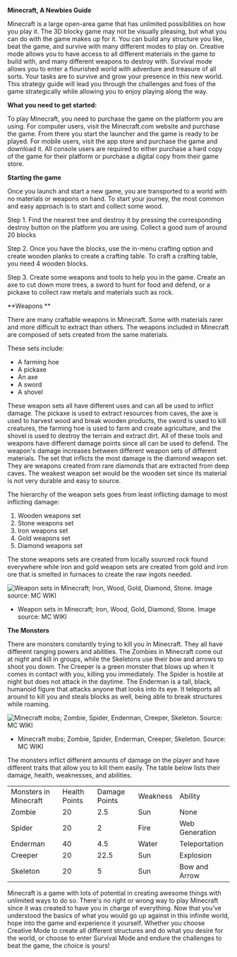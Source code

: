
**Minecraft, A Newbies Guide**

Minecraft is a large open-area game that has unlimited possibilities on how you play it. The 3D blocky game may not be visually pleasing, but what you can do with the game makes up for it. You can build any structure you like, beat the game, and survive with many different modes to play on. Creative mode allows you to have access to all different materials in the game to build with, and many different weapons to destroy with. Survival mode allows you to enter a flourished world with adventure and treasure of all sorts. Your tasks are to survive and grow your presence in this new world. This strategy guide will lead you through the challenges and foes of the game strategically while allowing you to enjoy playing along the way.

**What you need to get started:**

To play Minecraft, you need to purchase the game on the platform you are using. For computer users, visit the Minecraft.com website and purchase the game. From there you start the launcher and the game is ready to be played. For mobile users, visit the app store and purchase the game and download it. All console users are required to either purchase a hard copy of the game for their platform or purchase a digital copy from their game store. 

**Starting the game**

Once you launch and start a new game, you are transported to a world with no materials or weapons on hand. To start your journey, the most common and easy approach is to start and collect some wood. 

Step 1. Find the nearest tree and destroy it by pressing the corresponding destroy button on the platform you are using. Collect a good sum of around 20 blocks

Step 2. Once you have the blocks, use the in-menu crafting option and create wooden planks to create a crafting table. To craft a crafting table, you need 4 wooden blocks.

Step 3. Create some weapons and tools to help you in the game. Create an axe to cut down more trees, a sword to hunt for food and defend, or a pickaxe to collect raw metals and materials such as rock. 

**Weapons **

There are many craftable weapons in Minecraft. Some with materials rarer and more difficult to extract than others. The weapons included in Minecraft are composed of sets created from the same materials. 

These sets include:



* A farming hoe
* A pickaxe
* An axe
* A sword
* A shovel

These weapon sets all have different uses and can all be used to inflict damage. The pickaxe is used to extract resources from caves, the axe is used to harvest wood and break wooden products, the sword is used to kill creatures, the farming hoe is used to farm and create agriculture, and the shovel is used to destroy the terrain and extract dirt. All of these tools and weapons have different damage points since all can be used to defend. The weapon's damage increases between different weapon sets of different materials. The set that inflicts the most damage is the diamond weapon set. They are weapons created from rare diamonds that are extracted from deep caves. The weakest weapon set would be the wooden set since its material is not very durable and easy to source. 

The hierarchy of the weapon sets goes from least inflicting damage to most inflicting damage:



1. Wooden weapons set
2. Stone weapons set
3. Iron weapons set
4. Gold weapons set
5. Diamond weapons set

The stone weapons sets are created from locally sourced rock found everywhere while iron and gold weapon sets are created from gold and iron ore that is smelted in furnaces to create the raw ingots needed.


![Weapon sets in Minecraft; Iron, Wood, Gold, Diamond, Stone. Image source: MC WIKI](images/image1.png "image_tooltip")


* Weapon sets in Minecraft; Iron, Wood, Gold, Diamond, Stone. Image source: MC WIKI

**The Monsters**

There are monsters constantly trying to kill you in Minecraft. They all have different ranging powers and abilities. The Zombies in Minecraft come out at night and kill in groups, while the Skeletons use their bow and arrows to shoot you down. The Creeper is a green monster that blows up when it comes in contact with you, killing you immediately. The Spider is hostile at night but does not attack in the daytime. The Enderman is a tall, black, humanoid figure that attacks anyone that looks into its eye. It teleports all around to kill you and steals blocks as well, being able to break structures while roaming.

![Minecraft mobs; Zombie, Spider, Enderman, Creeper, Skeleton. Source: MC WIKI](images/image2.png "image_tooltip")




* Minecraft mobs; Zombie, Spider, Enderman, Creeper, Skeleton. Source: MC WIKI

The monsters inflict different amounts of damage on the player and have different traits that allow you to kill them easily. The table below lists their damage, health, weaknesses, and abilities.


<table>
  <tr>
   <td>Monsters in Minecraft
   </td>
   <td>Health Points
   </td>
   <td>Damage Points
   </td>
   <td>Weakness
   </td>
   <td>Ability
   </td>
  </tr>
  <tr>
   <td>Zombie
   </td>
   <td>20
   </td>
   <td>2.5
   </td>
   <td>Sun
   </td>
   <td>None
   </td>
  </tr>
  <tr>
   <td>Spider
   </td>
   <td>20
   </td>
   <td>2
   </td>
   <td>Fire
   </td>
   <td>Web Generation
   </td>
  </tr>
  <tr>
   <td>Enderman
   </td>
   <td>40
   </td>
   <td>4.5
   </td>
   <td>Water
   </td>
   <td>Teleportation
   </td>
  </tr>
  <tr>
   <td>Creeper
   </td>
   <td>20
   </td>
   <td>22.5
   </td>
   <td>Sun
   </td>
   <td>Explosion
   </td>
  </tr>
  <tr>
   <td>Skeleton
   </td>
   <td>20
   </td>
   <td>5
   </td>
   <td>Sun
   </td>
   <td>Bow and Arrow
   </td>
  </tr>
</table>


Minecraft is a game with lots of potential in creating awesome things with unlimited ways to do so. There's no right or wrong way to play Minecraft since it was created to have you in charge of everything. Now that you’ve understood the basics of what you would go up against in this infinite world, hope into the game and experience it yourself. Whether you choose Creative Mode to create all different structures and do what you desire for the world, or choose to enter Survival Mode and endure the challenges to beat the game, the choice is yours!
